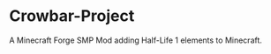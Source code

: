 Crowbar-Project
===============

A Minecraft Forge SMP Mod adding Half-Life 1 elements to Minecraft.
